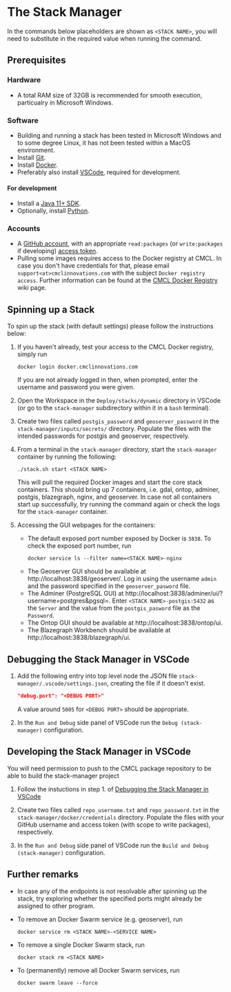 # The Stack Manager

In the commands below placeholders are shown as `<STACK NAME>`, you will need to substitute in the required value when running the command.

## Prerequisites

### Hardware
* A total RAM size of 32GB is recommended for smooth execution, particualry in Microsoft Windows.

### Software
* Building and running a stack has been tested in Microsoft Windows and to some degree Linux, it has not been tested within a MacOS environment.
* Install [Git](https://git-scm.com/downloads).
* Install [Docker](https://docs.docker.com/engine/install).
* Preferably also install [VSCode](https://code.visualstudio.com/Download), required for development.
#### For development
* Install a [Java 11+ SDK](https://adoptium.net).
* Optionally, install [Python](https://www.python.org/downloads).
### Accounts
* A [GitHub account](https://github.com), with an appropriate `read:packages` (or `write:packages` if developing) [access token](https://docs.github.com/en/authentication/keeping-your-account-and-data-secure/creating-a-personal-access-token).
* Pulling some images requires access to the Docker registry at CMCL. In case you don't have credentials for that, please email `support<at>cmclinnovations.com` with the subject `Docker registry access`. Further information can be found at the [CMCL Docker Registry] wiki page.

## Spinning up a Stack

To spin up the stack (with default settings) please follow the instructions below:

1. If you haven't already, test your access to the CMCL Docker registry, simply run 
    ```console
    docker login docker.cmclinnovations.com
    ```
    If you are not already logged in then, when prompted, enter the username and password you were given.

2. Open the Workspace in the `Deploy/stacks/dynamic` directory in VSCode (or go to the `stack-manager` subdirectory within it in a `bash` terminal).

3. Create two files called `postgis_password` and `geoserver_password` in the `stack-manager/inputs/secrets/` directory. Populate the files with the intended passwords for postgis and geoserver, respectively.

4. From a terminal in the `stack-manager` directory, start the `stack-manager` container by running the following:
    ```console
    ./stack.sh start <STACK NAME>
    ```
    This will pull the required Docker images and start the core stack containers.
    This should bring up 7 containers, i.e. gdal, ontop, adminer, postgis, blazegraph, nginx, and geoserver.
    In case not all containers start up successfully, try running the command again or check the logs for the `stack-manager` container.
5. Accessing the GUI webpages for the containers:
    * The default exposed port number exposed by Docker is `3838`. To check the exposed port number, run
        ```console
        docker service ls --filter name=<STACK NAME>-nginx
        ```
    * The Geoserver GUI should be available at http://localhost:3838/geoserver/. Log in using the username `admin` and the password specified in the `geoserver_pasword` file.
    * The Adminer (PostgreSQL GUI) at http://localhost:3838/adminer/ui/?username=postgres&pgsql=. Enter `<STACK NAME>-postgis:5432` as the `Server` and the value from the `postgis_pasword` file as the `Password`.
    * The Ontop GUI should be available at http://localhost:3838/ontop/ui.
    * The Blazegraph Workbench should be available at http://localhost:3838/blazegraph/ui.
## Debugging the Stack Manager in VSCode

1. Add the following entry into top level node the JSON file `stack-manager/.vscode/settings.json`, creating the file if it doesn't exist.
    ```json
    "debug.port": "<DEBUG PORT>"
    ```
    A value around `5005` for `<DEBUG PORT>` should be appropriate.

2. In the `Run and Debug` side panel of VSCode run the `Debug (stack-manager)` configuration.

## Developing the Stack Manager in VSCode

You will need permission to push to the CMCL package repository to be able to build the stack-manager project

1. Follow the instuctions in step 1. of [Debugging the Stack Manager in VSCode](#debugging-the-stack-manager-in-vscode)

2. Create two files called `repo_username.txt` and `repo_password.txt` in the `stack-manager/docker/credentials` directory. Populate the files with your GitHub username and access token (with scope to write packages), respectively.

3. In the `Run and Debug` side panel of VSCode run the `Build and Debug (stack-manager)` configuration.

## Further remarks

* In case any of the endpoints is not resolvable after spinning up the stack, try exploring whether the specified ports might already be assigned to other program.

* To remove an Docker Swarm service (e.g. geoserver), run
    ```console
    docker service rm <STACK NAME>-<SERVICE NAME>
    ```

* To remove a single Docker Swarm stack, run
    ```console
    docker stack rm <STACK NAME>
    ```

* To (permanently) remove all Docker Swarm services, run
    ```console
    docker swarm leave --force
    ```

<!-- Links -->
[CMCL Docker Registry]: https://github.com/cambridge-cares/TheWorldAvatar/wiki/Docker%3A-Image-registry